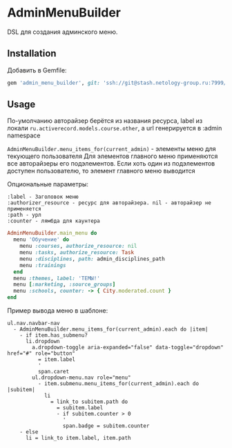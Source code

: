 # AdminMenuBuilder

DSL для создания админского меню.

## Installation

Добавить в Gemfile:

```ruby
gem 'admin_menu_builder', git: 'ssh://git@stash.netology-group.ru:7999/gems/admin_menu_builder.git'
```

## Usage

По-умолчанию авторайзер берётся из названия ресурса,
label из локали `ru.activerecord.models.course.other`,
а url генерируется в :admin namespace

`AdminMenuBuilder.menu_items_for(current_admin)` - элементы меню для текующего пользователя
Для элементов главного меню применяются все авторайзеры его подэлементов. Если хоть один из
подэлементов доступен пользователю, то элемент главного меню выводится

Опциональные параметры:

    :label - Заголовок меню
    :authorizer_resource - ресурс для авторайзера. nil - авторайзер не применяется
    :path - урл
    :counter - лямбда для каунтера
  
``` ruby
AdminMenuBuilder.main_menu do
  menu 'Обучение' do
    menu :courses, authorize_resource: nil
    menu :tasks, authorize_resource: Task
    menu :disciplines, path: admin_disciplines_path
    menu :trainings
  end
  menu :themes, label: 'ТЕМЫ!'
  menu [:marketing, :source_groups]
  menu :schools, counter: -> { City.moderated.count }
end
```  

Пример вывода меню в шаблоне:

```slim
ul.nav.navbar-nav
  - AdminMenuBuilder.menu_items_for(current_admin).each do |item|
    - if item.has_submenu?
      li.dropdown
        a.dropdown-toggle aria-expanded="false" data-toggle="dropdown" href="#" role="button"
          = item.label
          '
          span.caret
        ul.dropdown-menu.nav role="menu"
          - item.submenu.menu_items_for(current_admin).each do |subitem|
            li
              = link_to subitem.path do
                = subitem.label
                - if subitem.counter > 0
                  '
                  span.badge = subitem.counter
    - else
      li = link_to item.label, item.path
```